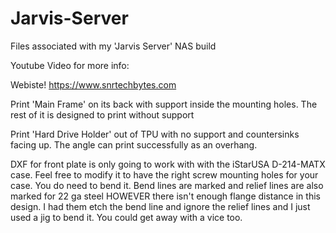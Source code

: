 # Jarvis-Server
Files associated with my 'Jarvis Server' NAS build

Youtube Video for more info: 

Webiste! https://www.snrtechbytes.com

Print 'Main Frame' on its back with support inside the mounting holes. The rest of it is designed to print without support

Print 'Hard Drive Holder' out of TPU with no support and countersinks facing up. The angle can print successfully as an overhang.

DXF for front plate is only going to work with with the iStarUSA D-214-MATX case. Feel free to modify it to have the right screw mounting holes for your case. You do need to bend it. Bend lines are marked and relief lines are also marked for 22 ga steel HOWEVER there isn't enough flange distance in this design. I had them etch the bend line and ignore the relief lines and I just used a jig to bend it. You could get away with a vice too. 

